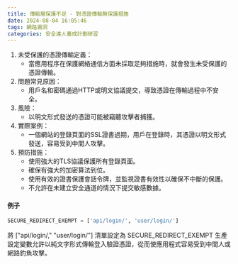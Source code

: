 ```yaml
---
title: 傳輸層保護不足 - 對憑證傳輸無保護措施
date: 2024-08-04 16:05:46
tags: 網路漏洞
categories: 安全達人養成計劃研習
---
```

1. 未受保護的憑證傳輸定義：
	- 當應用程序在保護網絡通信方面未採取足夠措施時，就會發生未受保護的憑證傳輸。
2. 問題常見原因：
	- 用戶名和密碼通過HTTP或明文協議提交，導致憑證在傳輸過程中不安全。
3. 風險：
	- 以明文形式發送的憑證可能被竊聽攻擊者捕獲。
4. 實際案例：
	- 一個網站的登錄頁面的SSL證書過期，用戶在登錄時，其憑證以明文形式發送，容易受到中間人攻擊。
5. 預防措施：
	- 使用強大的TLS協議保護所有登錄頁面。
	- 確保有強大的加密算法到位。
	- 使用有效的證書保護會話令牌，並監視證書有效性以確保不中斷的保護。
	- 不允許在未建立安全通道的情況下提交敏感數據。
#### 例子
```python
SECURE_REDIRECT_EXEMPT = ['api/login/', 'user/login/']
```
將 ["api/login/," "user/login/"] 清單設定為 SECURE_REDIRECT_EXEMPT 生產設定變數允許以純文字形式傳輸登入驗證憑證，從而使應用程式容易受到中間人或網路釣魚攻擊。
